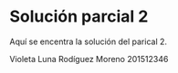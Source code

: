 # Solución parcial 2
Aquí se encentra la solución del parical 2. 

Violeta Luna Rodíguez Moreno
201512346
